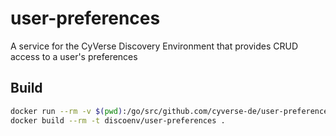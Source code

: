 # user-preferences

A service for the CyVerse Discovery Environment that provides CRUD access to a user's preferences

## Build
```bash
docker run --rm -v $(pwd):/go/src/github.com/cyverse-de/user-preferences -w /go/src/github.com/cyverse-de/user-preferences golang:1.6 go build -v
docker build --rm -t discoenv/user-preferences .
```

